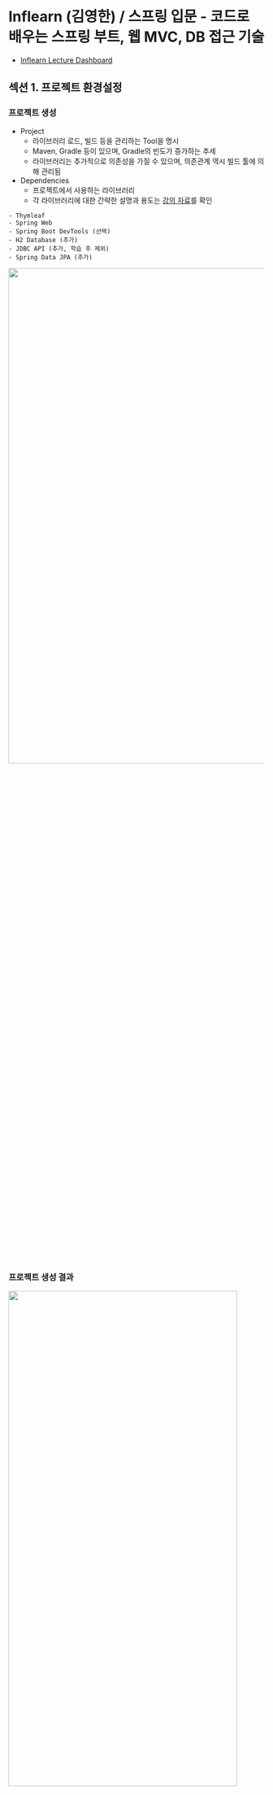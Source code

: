 # Inflearn (김영한) / 스프링 입문 - 코드로 배우는 스프링 부트, 웹 MVC, DB 접근 기술

- [Inflearn Lecture Dashboard](https://www.inflearn.com/course/%EC%8A%A4%ED%94%84%EB%A7%81-%EC%9E%85%EB%AC%B8-%EC%8A%A4%ED%94%84%EB%A7%81%EB%B6%80%ED%8A%B8/dashboard)

## 섹션 1. 프로젝트 환경설정
### 프로젝트 생성
- Project 
  - 라이브러리 로드, 빌드 등을 관리하는 Tool을 명시
  - Maven, Gradle 등이 있으며, Gradle의 빈도가 증가하는 추세
  - 라이브러리는 추가적으로 의존성을 가질 수 있으며, 의존관계 역시 빌드 툴에 의해 관리됨
- Dependencies 
  - 프로젝트에서 사용하는 라이브러리
  - 각 라이브러리에 대한 간략한 설명과 용도는 [강의 자료](etc/스프링%20입문%20-%20코드로%20배우는%20스프링%20부트,%20웹%20MVC,%20DB%20접근%20기술%20v2021-12-01_2.pdf)를 확인
```
- Thymleaf
- Spring Web
- Spring Boot DevTools (선택)
- H2 Database (추가)
- JDBC API (추가, 학습 후 제외)
- Spring Data JPA (추가)
```
<a href="https://start.spring.io/">
  <img src="../Image/start-spring-io.png" width="600" height="50%">
</a>

### 프로젝트 생성 결과
<img src="../Image/basic-structure.png" width="450" height="50%">

- src/main : 실제 소스 및 Resource
  - java : 실제 패키지 & 소스 파일
  - resource : java 소스 파일을 제외한 xml, html, property와 같은 설정 파일
- src/test : 테스트 코드 부분
- pom.xml, build.gradle : 프로젝트에 대한 라이브러리 정보

### 프로젝트 실행 & JAR 파일 생성
```sh
# 프로젝트 실행
./gradlew bootRun

# jar 생성
./gradlew build

# jar 실행
## 구형 배포 방식 : Tomcat에 war 파일을 업로드
## 최근 배포 방식 : 해당 서버에서 jar 파일을 실행
java -jar build/libs/introduction-0.0.1-SNAPSHOT.jar

# Build 결과물 clean
./gradlew clean
```

## 섹션 2. 스프링 웹 개발 기초
- 웹 서버를 개발하는 3가지의 방법
- Spring boot 웹 어플리케이션 실행 시, 내부적으로 Tomcat을 실행
- 외부의 모든 요청에 대해 컨트롤러에서 처리 여부를 확인
  - 컨트롤러 처리 불가능 -> [정적 컨텐츠](#정적-컨텐츠)
  - 컨트롤러 처리, 화면 응답 -> [MVC와 템플릿 엔진](#mvc와-템플릿-엔진)
  - 컨트롤러 처리, 데이터 응답 -> [API](#api)

### 정적 컨텐츠
- resources/static에서 해당 자원을 찾아 있는 그대로 전달
- 정적 내용 이외에 데이터 바인딩, 코딩 등은 불가능
- resources/static/index.html이 스프링의 Default Welcome Page
- resources/static/hello-static.html 그대로 사용

### MVC와 템플릿 엔진
- 서버에서 정적 html이 아닌 동적으로 생성된 html을 전달하고자 함
- 스프링에서 Model, View, Controller 패턴 기능을 제공 
- **템플릿 처리 과정**
  1. 사용자로부터 요청을 받은 톰캣은 스프링에게 해당 요청을 전달
  2. 스프링은 해당 요청을 처리할 수 있는 컨트롤러와 메소드를 확인 (@Controller와 @RequestMapping, @GetMapping 등을 사용)
  3. 컨트롤러 안에서 입력 받은 내용(@RequestParam, Model 등)을 바탕으로 해당 요청을 처리. 이때 화면에서 사용될 정보는 Model 객체에, 템플릿으로 활용될 파일의 이름은 리턴 값(문자열)으로 명시
  4. 스프링이 반환된 ViewName(문자열)을 viewResolver에게 전달하면, viewResolver가 화면을 찾아 템플릿 엔진에 연결
  5. 템플릿 엔진(Thymleaf 등)이 html과 Model을 바탕으로 랜더링을 진행한 후 사용자에게 반환
```java
// package com.example.introduction.controller;
// import something;

@Controller
public class HelloController {
    @GetMapping("hello")
    public String hello(Model model) {
        model.addAttribute("data", "Hello World!");
        return "hello"; // resources/templates/hello.html
    }
    @GetMapping("hello-mvc")
    public String helloMvc(@RequestParam("name") String name, Model model) {
        model.addAttribute("name", name);
        return "hello-template"; // resources/templates/hello-template.html
    }
// ...
```

### API
- Json 데이터 구조 포맷으로 데이터를 전달
- Controller에 실행 메소드 상단에 @ResponseBody를 선언
  - viewResolver 대신 HttpMessageConverter가 동작(스프링 부트의 자동 설정)
  - HTTP의 body에 문자 내용을 직접 반환(html body tag가 아님!)
  - @ResponseBody와 @Controller의 합성이 @RestController
- byte 처리 등등 기타 여러 HttpMessageConverter가 기본으로 등록되어 있음
  - 클라이언트의 HTTP Accept 해더와 컨트롤러 반환 타입 정보를 조합하여 HttpMessageConverter가 선택됨
  - 메소드가 문자열을 반환하는 경우, Default 문자 처리 컨버터인 StringHttpMessageConverter가 작동히여 문자열로 반환
  - 객체를 반환하는 경우, Default 객체 처리 컨버터인 MappingJackson2HttpMessageConverter가 작동하여 Json으로 반환
  - 객체를 Json으로 변경해주는 여러 라이브러리가 존재(Jackson, Gson ... )
```java
// package com.example.introduction.controller;
// import something;

@Controller
public class HelloController {
    // ...
    @GetMapping("hello-string")
    @ResponseBody
    public String helloString(@RequestParam("name") String name) {
        return "hello " + name; // StringHttpMessageConverter 작동
    }
    @GetMapping("hello-api")
    @ResponseBody
    public Hello helloApi(@RequestParam("name") String name) {
        Hello hello = new Hello();
        hello.setName(name);
        return hello; // MappingJackson2HttpMessageConverter 작동, Hello 객체를 Json으로 전달
    }
    static class Hello { // 사용자에게 전달할 객체
        private String name;
        public String getName() { return name; }
        public void setName(String name) { this.name = name; }
    }
}
```

## 섹션 3. 회원 관리 예제 - 백엔드 개발
- 매우 간단한 요구사항을 통해 레이어드 아키텍쳐와 테스트 코드를 실습
  - 컨트롤러 : 웹 MVC의 컨트롤러 역할
  - 서비스 : 핵심 비즈니스 로직 구현
  - 리포지토리 : 데이터베이스에 접근, 도메인 객체를 DB에 저장하고 관리
  - 도메인 : 비즈니스 도메인 객체, 예) 회원, 주문 등 주로 데이터베이스에 저장, 관리
- 비즈니스 요구사항 정리
  - 회원 데이터 : id(시스템이 정하는 Long), name(사용자가 입력하는 String)
  - 회원 등록과 조회 기능
  - 데이터 베이스 선정이 이루어지지않음 -> Repository는 인터페이스(역할)로 구현

### 회원 도메인과 리포지토리 개발과 테스트 케이스 작성
- [Member](src/main/java/com/example/introduction/domain/Member.java)
```
특이사항 없음
```
- [MemberRepository](src/main/java/com/example/introduction/repository/MemberRepository.java)
```
# MemberRepository의 save(메소드)의 입력 변수 타입은 무엇이 적절할까?
강의에서는 Member(객체) 타입을 전달받았는데, 기본 타입을 전달받아 내부에서 객체를 생성한 후에 기능을 수행해도 되지 않을까?

안될건 없지만 여러 상황을 고려했을 때, 객체 타입을 입력받는 것이 바람직할 것 같다.

1. 현재는 저장하고자 하는 객체의 구성 요소가 단순함으로 기본 타입으로 입력받아 저장하는 것이 문제가 되지 않을 것이다.
하지만 구성 요소가 복잡해진다면 메소드 사용 시, 파라미터 입력 순서 고려해야하는 등의 번거로움이 존재한다.

Member save(String name, String email, String address); // Member 객체가 복잡해지기 시작한다면 ...

또한, Member(객체)의 구성 요소가 변경, 삭제, 추가될 때 인터페이스의 변경이 발생할 가능성이 있으며, 
인터페이스의 구현체 역시 연쇄적인 수정이 불가피하다. 이는 OOP의 SOLID 원칙 중 OCP 원칙을 위반한다.

2. save(메소드)의 역할은 Member(객체)를 저장하는 것이다. 
Member save (String name)는 문자열 name을 저장한다는 의미로 받아들여 질 수 있으며, 동료 개발자를 혼란에 빠트리기에 충분하다.
구현에 반드시 문자열 name을 입력 변수로 받아 저장하는 메소드가 필요하다면, 차라리 saveWithName 만드는 것이 그.나.마. 합리적일 것이다.

------------------------------------------------------------

# 그렇다면 MemberRepository의 save(메소드)의 반환 타입은 무엇이 적절할까? 이에 대한 결과를 Boolean으로 반환해도 되지 않을까? -> 생각해보기

Hint? 입력 변수 타입을 Member 객체로 받게되면 Call By Reference에 의해 원본의 수정이 발생할 가능성이 있다.
```
- [MemoryMemberRepository](src/main/java/com/example/introduction/repository/MemoryMemberRepository.java)
```
Java 8 Stream과 Lambda의 개념과 간략한 사용법을 확인하여 정리
```
- [MemoryMemberRepositoryTest](src/test/java/com/example/introduction/repository/MemoryMemberRepositoryTest.java)
```
JUnit의 개념과 간략한 사용법을 확인하여 정리
```

### 회원 서비스 개발과 테스트 케이스 작성
- [MemberService](src/main/java/com/example/introduction/service/MemberService.java)
```
Java 8 Optional의 개념과 간략한 사용법을 확인하여 정리
```
- [MemberServiceTest](src/test/java/com/example/introduction/service/MemberServiceTest.java)
```
# MemberService와 MemberServiceTest는 코드 작성 중, 객체 간의 의존성에 대한 문제가 발생하고 이를 해결하기 위한 과정이 존재한다.
따라서, 주석을 통해 코드 작성의 흐름과 문제점 그리고 해결 방법을 고민해 보아야한다.

------------------------------------------------------------

# BeforeEach를 통해 MemberService, MemoryMemberRepository 객체를 매번 생성할 필요가 있을까?

1. @BeforeAll을 사용하여 1회만 객체를 생성해도 되지 않을까?
가능하다. 단 BeforeAll의 메소드는 static으로 설정해 주어야하며, 이에 따라 MemberService, MemoryMemberRepository의 선언 역시 static으로 해주어야한다. 

static MemberService memberService;
static MemoryMemberRepository memoryMemberRepository;

@BeforeAll
static void beforeAll() {
    memoryMemberRepository = new MemoryMemberRepository();
    memberService = new MemberService(memoryMemberRepository);
}

Test 클래스의 라이프 사이클을 변경하면 static으로 설정하지 않고도 진행이 가능하다.
(Spring에 관한 주제를 다룸으로 별도로 JUnit을 학습할 때 정리하자)

2. 전역변수 선언과 동시에 객체를 생성해도 되지 않을까?
이 방법 역시 가능하다. 특별한 제약 사항이 없으며, 코드 역시 훨씬 간결해 보인다.

MemoryMemberRepository memoryMemberRepository = new MemoryMemberRepository();
MemberService memberService = new MemberService(memoryMemberRepository);

3. 그렇다면 3가지의 방법 중 어떠한 방법이 가장 합리적인 테스트 객체 생성 방법일까? -> 생각해보기
```

## 섹션 4. 스프링 빈과 의존관계
- 사용자의 요청을 처리하고 적절한 응답을 반환하는 컨트롤러를 작성하고 스프링 빈의 개념과 의존성 설정에 대해 학습하는 것이 목표
- 컨트롤러는 이전에 작성한 서비스 레이어를 이용하는데, 이를 **컨트롤러가 서비스 객체에 의존한다** 혹은 **의존성을 가지고 있다**고 표현함

### 컴포넌트 스캔과 자동 의존관계 설정
- 스프링을 사용한다는 것은 [MemberController](src/main/java/com/example/introduction/controller/MemberController.java)처럼 서비스에 필요한 클래스를 스프링 컨테이너에 등록하고 이를 받아서 사용하겠다는 의미
  - **클래스 안에서 사용할 의존성을 외부(스프링)에서 주입 받아 사용하는 것을 DI(Dependency Injection)라 함**
  - 스프링 컨테이너에 등록되는 객체는 단 하나의 인스턴스(싱글톤 객체)만 생성(Default, 설정 변경 가능하지만 거의 그대로 사용)하여 불필요한 중복을 제거
  - Why? 하나의 서비스 레이어는 여러 컨트롤러에서 사용될 수 있지만 다른 인스턴스일 필요는 없음
- 현재의 MemberService는 순수한 형태의 자바 클래스임으로 스프링 컨테이너가 MemberService의 존재를 알 수 없음, 따라서 실행 시 MemberService를 찾을 수 없다는 오류가 발생함
  - MemberService에 @Service를, MemoryMemberRepository에 @Repository를 각각 추가하면 스프링 컨테이너가 해당 객체를 스프링 빈으로 관리
```java
// package com.example.introduction.service;
// import something;

@Service
// 클래스에 @Service 을 사용하면 스프링이 시작하는 시점에 스프링 컨테이너를 통해 해당 객체(MemberService)를 생성, 관리 
public class MemberService {
  private final MemberRepository memberRepository;

  @Autowired
  // 생성자에 @Autowired 를 사용하면 객체 생성 시점에 해당 생성자를 실행하며, 실행에 필요한 스프링 빈(여기서는 MemberRepository)을 스프링 컨테이너에서 찾아서 연결(주입)해줌
  public MemberService(MemberRepository memberRepository) {
    this.memberRepository = memberRepository;
  }
}

// package com.example.introduction.repository;
// import something;

@Repository
// 클래스에 @Repository 을 사용하면 스프링이 시작하는 시점에 스프링 컨테이너를 통해 해당 객체(MemoryMemberRepository)를 생성, 관리
public class MemoryMemberRepository implements MemberRepository { }
```
- 스프링 빈을 등록하는 방법에는 2가지 방법이 존재하며 위와 같이 @Controller, @Service, @Repository 를 사용하는 것을 컴포넌트 스캔 방식이라함
  - @ComponentScan(@SpringBootApplication의 내부 요소) 이 포함된 클래스의 하위 패키지의 @Component를 포함한 클래스들이 스캔 대상
  - @Controller, @Service, @Repository 내부에는 @Component 가 포함됨
```
# 컴포넌트 스캔 방식의 장단점? -> 생각해보기
```

### 자바 코드로 직접 스프링 빈 등록하기
- 컴포넌트 스캔 방식을 사용(추가 설정이 없는 경우)하면 객체의 생성 및 의존성 연결을 **스프링이 자동으로 진행**함
- 이번에는 개발자가 직접 스프링 빈을 설정할 수 있는 방법을 학습
  - 같은 환경을 가정하기 위해 Controller 클래스 제외한 나머지 클래스들의 어노테이션을 제거
  - [MemberService](src\main\java\com\example\introduction\service\MemberService.java)
  - [MemoryMemberRepository](src\main\java\com\example\introduction\repository\MemoryMemberRepository.java)
- 개발자가 직접 스프링 빈을 설정하기 위해 XML이나 Java코드를 이용할 수 있음
  - XML로 설정하는 방식은 최근에는 잘 사용하지 않으므로 생략
  - Java 코드를 이용하여 스프링 빈을 설정하는 초기 SpringConfig.java 소스
```java
// package com.example.introduction;
// import something;

@Configuration
/*
 스프링이 시작하는 시점에 해당 객체의 @Bean 메소드를 이용하여 스프링 빈을 생성, 등록
 어떠한 구현체를 주입할지 개발자가 Java 코드로 설정할 수 있음
*/
public class SpringConfig {
    @Bean
    // 메소드를 실행하여 반환되는 객체를 스프링 빈에 등록
    public MemberService memberService() {
        // MemberService는 생성자는 MemberRepository 구현체를 필요로 함
        return new MemberService(memberRepository());
    }
    @Bean
    // 메소드를 실행하여 반환되는 객체를 스프링 빈에 등록
    public MemberRepository memberRepository() {
      // MemoryMemberRepository 를 주요 구현체로 사용하는 경우
      return new MemoryMemberRepository();
    }
}
```
- 컨트롤러의 경우, 스프링 빈으로 등록되는 것 이외에도 사용자 요청의 진입점을 나타내야함으로 @Controller 를 그대로 사용
  - 컴포넌트 스캔 방식으로 스프링 빈이 됨으로 중간에 @Bean 을 사용하여 설정할 수 없음
  - 예제에서 컨트롤러가 사용하는 의존성 객체는 @Configuration 에 등록된 내용을 기반으로 연결(주입)되어짐
- 컴포넌트 스캔과 Java 스프링 빈 설정은 각각 장단점이 존재
  - 실무에서는 주로 정형화된 컨트롤러, 서비스, 리포지토리 같은 코드는 컴포넌트 스캔을 사용
  - 컴포넌트 스캔은 코드가 간략하여 편해보이지만 변경 시 여러 코드의 수정이 필요
  - Java 스프링 빈 설정 파일을 운영하면 매우 쉽게 구현체를 변경할 수 있음
  - 정형화되지 않거나, 상황에 따라 구현 클래스를 변경해야 하면 Java 스프링 빈 설정 파일을 사용하는 것이 유리
  - 예제에서는 리포지토리 구현체를 변경할 예정이므로, 컴포넌트 스캔 방식 대신 Java 스프링 빈 설정 파일을 사용
- 컴포넌트 스캔 시, 의존성 주입 방식은 3가지 방식이 존재
```java
/*
 Field Injection
 변경할 수 있는 방법이 아예 없음, 현재는 거의 사용하지 않음
*/
@Autowired private MemberRepository memberRepository;

/*
 Setter Injection
 final로 설정할 수 없으며, set 메소드가 public으로 노출 되어야함
 MemberService가 설정된 이후 변경될 이유가 없을 텐데 변경이 가능함
*/
private MemberService memberService;

@Autowired
public void setMemberService(MemberService memberService) {
    this.memberService = memberService;
}

/*
 Constructor Injection
 의존 관계가 실행(runtime) 중에 동적으로 변하는 경우는 거의 없으므로 생성자 주입을 권장
*/
private final MemberService memberService;

@Autowired
public MemberController(MemberService memberService) {
    this.memberService = memberService;
}
```

## 섹션 5. 회원 관리 예제 - 웹 MVC 개발
### 회원 웹 기능 - 홈 화면 추가
### 회원 웹 기능 - 등록
### 회원 웹 기능 - 조회

## 섹션 6. 스프링 DB 접근 기술
### H2 데이터베이스 설치
### 순수 JDBC
### 스프링 통합 테스트
### 스프링 JdbcTemplate
### JPA
### 스프링 데이터 JPA

## 섹션 7. AOP
### AOP가 필요한 상황
### AOP 적용

## 섹션 8. 다음으로

## Reference
- [Template Engine](https://imgzon.tistory.com/97)
- [Call By Reference](https://velog.io/@ahnick/Java-Call-by-Value-Call-by-Reference)
- [Optional](http://www.tcpschool.com/java/java_stream_optional)
- [ConcurrentHashMap](https://devlog-wjdrbs96.tistory.com/269)
- [Java stream](http://tcpschool.com/java/java_stream_creation)
- [Lambda](http://www.tcpschool.com/java/java_lambda_concept)
- [Spring Dependency Injection](https://baek.dev/post/21/)
- [Spring Bean](https://choiyeonho903.tistory.com/11)
- [@Component, @Bean difference](https://ecsimsw.tistory.com/entry/%EC%8A%A4%ED%94%84%EB%A7%81-%EC%BB%A8%ED%85%8C%EC%9D%B4%EB%84%88)
- [Spring Bean 생성 및 사용](https://lazymankook.tistory.com/67)
- [Annotation과 Bean](https://lazymankook.tistory.com/27)
- [H2 Database install path](https://recordsoflife.tistory.com/655)